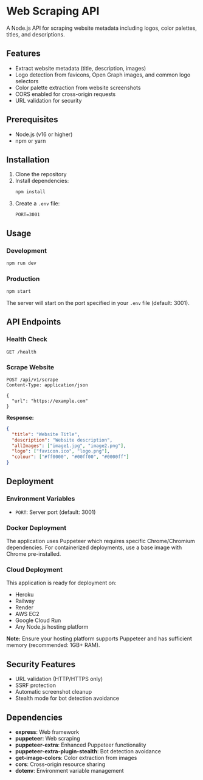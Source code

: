# Web Scraping API

A Node.js API for scraping website metadata including logos, color palettes, titles, and descriptions.

## Features

- Extract website metadata (title, description, images)
- Logo detection from favicons, Open Graph images, and common logo selectors
- Color palette extraction from website screenshots
- CORS enabled for cross-origin requests
- URL validation for security

## Prerequisites

- Node.js (v16 or higher)
- npm or yarn

## Installation

1. Clone the repository
2. Install dependencies:
   ```bash
   npm install
   ```
3. Create a `.env` file:
   ```
   PORT=3001
   ```

## Usage

### Development
```bash
npm run dev
```

### Production
```bash
npm start
```

The server will start on the port specified in your `.env` file (default: 3001).

## API Endpoints

### Health Check
```
GET /health
```

### Scrape Website
```
POST /api/v1/scrape
Content-Type: application/json

{
  "url": "https://example.com"
}
```

**Response:**
```json
{
  "title": "Website Title",
  "description": "Website description",
  "allImages": ["image1.jpg", "image2.png"],
  "logo": ["favicon.ico", "logo.png"],
  "colour": ["#ff0000", "#00ff00", "#0000ff"]
}
```

## Deployment

### Environment Variables
- `PORT`: Server port (default: 3001)

### Docker Deployment
The application uses Puppeteer which requires specific Chrome/Chromium dependencies. For containerized deployments, use a base image with Chrome pre-installed.

### Cloud Deployment
This application is ready for deployment on:
- Heroku
- Railway
- Render
- AWS EC2
- Google Cloud Run
- Any Node.js hosting platform

**Note:** Ensure your hosting platform supports Puppeteer and has sufficient memory (recommended: 1GB+ RAM).

## Security Features

- URL validation (HTTP/HTTPS only)
- SSRF protection
- Automatic screenshot cleanup
- Stealth mode for bot detection avoidance

## Dependencies

- **express**: Web framework
- **puppeteer**: Web scraping
- **puppeteer-extra**: Enhanced Puppeteer functionality
- **puppeteer-extra-plugin-stealth**: Bot detection avoidance
- **get-image-colors**: Color extraction from images
- **cors**: Cross-origin resource sharing
- **dotenv**: Environment variable management
